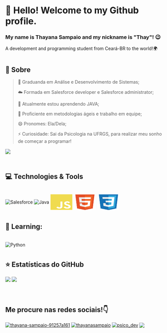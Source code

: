 # 👋 Hello! Welcome to my Github profile.
### My name is Thayana Sampaio and my nickname is "Thay"! 😉  
A development and programming student from Ceará-BR to the world!🌍

 #
 ## 📝 Sobre
 <p align="center">

>🔭 Graduanda em Análise e Desenvolvimento de Sistemas;
>
 >☁️ Formada em Salesforce developer e Salesforce administrator;
>
>🌱 Atualmente estou aprendendo JAVA; 
 >
>👯 Proficiente em metodologias ágeis e trabalho em equipe;
 >
>😄 Pronomes: Ela/Dela;
>
>⚡ Curiosidade: Sai da Psicologia na UFRGS, para realizar meu sonho de começar a programar! 
</p>


<img align="center" src="https://user-images.githubusercontent.com/107767842/202066343-1431c05f-f4d9-47c7-bb91-0711d8e261de.gif">



<div style="display: inline_block"><br>

#  
  ## 💻 Technologies & Tools
  <br/>
   <img align="center" alt="Salesforce" height="50" width="70" src="https://cdn.jsdelivr.net/gh/devicons/devicon/icons/salesforce/salesforce-original.svg">   
   <img align="center" alt="Java" height="50" width="70" src="https://cdn.jsdelivr.net/gh/devicons/devicon/icons/java/java-original.svg">      
  <img align="center" alt="Js" height="50" width="70"  src="https://raw.githubusercontent.com/devicons/devicon/master/icons/javascript/javascript-plain.svg">
  <img align="center" alt="HTML" height="50" width="70"  src="https://raw.githubusercontent.com/devicons/devicon/master/icons/html5/html5-original.svg">
  <img align="center" alt="CSS" height="50" width="70"  src="https://raw.githubusercontent.com/devicons/devicon/master/icons/css3/css3-original.svg">

  <br/>
      
  #
  ## 🚀  Learning:
  <br/>
     
  <img align="center" alt="Python" height="50" width="70"  src="https://cdn.jsdelivr.net/gh/devicons/devicon/icons/python/python-original.svg">   

  <br/>        

#
## ⭐ Estatísticas do GitHub

<p alinhar = "centro">
  <img height="180em" src = "https://github-readme-stats.vercel.app/api?username=ThayanaSampaio&show_icons=true&theme=tokyonight&line_height=27">
  <img height="180em" src="https://github-readme-stats.vercel.app/api/top-langs/?username=ThayanaSampaio&layout=compact&langs_count=6&theme=tokyonight"/>

 
</p>
</div>

 <br>
 
   
 #
## Me procure nas redes sociais!👇 
<p align="left">
<a href="https://linkedin.com/in/thayana-sampaio-91257a161" target="_blank"><img align="center" src="https://raw.githubusercontent.com/rahuldkjain/github-profile-readme-generator/master/src/images/icons/Social/linked-in-alt.svg"  alt="thayana-sampaio-91257a161" height="30" width="40"></a>
<a href="https://instagram.com/thayanasampaio" target="_blank"><img align="center" src="https://raw.githubusercontent.com/rahuldkjain/github-profile-readme-generator /master/src/images/icons/Social/instagram.svg" alt="thayanasampaio" height="30" width="40" target="_blank"></a>
<a href="https://twitter.com/Psico_Dev" target="_blank"><img align="center" src="https://raw.githubusercontent.com/rahuldkjain/github-profile-readme-generator/master/src/images/icons/Social/twitter.svg" alt="psico_dev" height="30" width="40" target="_blank"></a>
<a href ="mailto:thayana.s.sampaio@gmail.com"><img align="center" src="https://img.shields.io/badge/-Gmail-%23325?style=for-the-badge&logo=gmail&logoColor=white" target="_blank"></a>
</p>

  </div>

 
